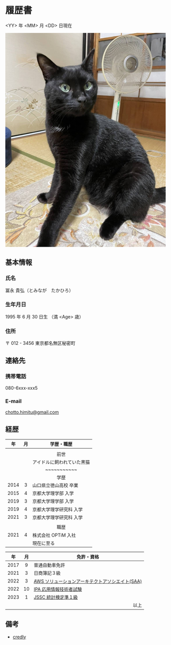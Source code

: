 # 履歴書

\<YY> 年 \<MM> 月 \<DD> 日現在

<img src="me.jpg" />

## 基本情報

### 氏名

冨永 貴弘（とみなが　たかひろ）

### 生年月日

1995 年 6 月 30 日生 （満 \<Age> 歳）

### 住所

〒 012 - 3456
東京都名無区秘密町

## 連絡先

### 携帯電話

080-6xxx-xxx5

### E-mail

chotto.himitu@gmail.com

## 経歴

| 年 | 月 | <center>学歴・職歴</center> |
| :---: | :---: | :--- |
|  |  |  |
||| <center>前世</center> |
||| アイドルに飼われていた黒猫 |
||| <center>~~~~~~~~~~~</center> |
||| <center>学歴</center> |
| 2014 | 3 | 山口県立徳山高校 卒業 |
| 2015 | 4 | 京都大学理学部 入学 |
| 2019 | 3 | 京都大学理学部 入学 |
| 2019 | 4 | 京都大学理学研究科 入学 |
| 2021 | 3 | 京都大学理学研究科 入学 |
|  |  |  |
|  |  | <center>職歴</center> |
| 2021 | 4 | 株式会社 OPTiM 入社 |
|  |  | 現在に至る |

| 年 | 月 | <center>免許・資格</center> |
| :---: | :---: | :--- |
| 2017 | 9 | 普通自動車免許 |
| 2021 | 3 | 日商簿記３級 |
| 2022 | 3 | [AWS ソリューションアーキテクトアソシエイト(SAA)](https://aws.amazon.com/jp/certification/certified-solutions-architect-associate/) |
| 2022 | 10 | [IPA 応用情報技術者試験](https://www.ipa.go.jp/shiken/kubun/ap.html) |
| 2023 | 1 | [JSSC 統計検定準１級](https://www.toukei-kentei.jp/exam/grade1semi/) |
|  |  | <div style="text-align: right;">以上</div> |

## 備考

- [credly](https://www.credly.com/users/takahiro-tominaga.5cd0b374)
